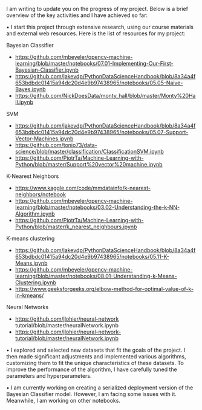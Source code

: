I am writing to update you on the progress of my project. Below is a brief overview of the key activities and I have achieved so far:

•	I start this project through extensive research, using our course materials and external web resources. Here is the list of resources for my project:

Bayesian Classifier
-	https://github.com/mbeyeler/opencv-machine-learning/blob/master/notebooks/07.01-Implementing-Our-First-Bayesian-Classifier.ipynb
-	https://github.com/jakevdp/PythonDataScienceHandbook/blob/8a34a4f653bdbdc01415a94dc20d4e9b97438965/notebooks/05.05-Naive-Bayes.ipynb
-	https://github.com/NickDoesData/monty_hall/blob/master/Monty%20Hall.ipynb

SVM
-	https://github.com/jakevdp/PythonDataScienceHandbook/blob/8a34a4f653bdbdc01415a94dc20d4e9b97438965/notebooks/05.07-Support-Vector-Machines.ipynb
-	https://github.com/tonio73/data-science/blob/master/classification/ClassificationSVM.ipynb
-	https://github.com/PiotrTa/Machine-Learning-with-Python/blob/master/Support%20vector%20machine.ipynb

K-Nearest Neighbors
-	https://www.kaggle.com/code/mmdatainfo/k-nearest-neighbors/notebook
-	https://github.com/mbeyeler/opencv-machine-learning/blob/master/notebooks/03.02-Understanding-the-k-NN-Algorithm.ipynb
-	https://github.com/PiotrTa/Machine-Learning-with-Python/blob/master/k_nearest_neighbours.ipynb

K-means clustering
-	https://github.com/jakevdp/PythonDataScienceHandbook/blob/8a34a4f653bdbdc01415a94dc20d4e9b97438965/notebooks/05.11-K-Means.ipynb
-	https://github.com/mbeyeler/opencv-machine-learning/blob/master/notebooks/08.01-Understanding-k-Means-Clustering.ipynb
-	https://www.geeksforgeeks.org/elbow-method-for-optimal-value-of-k-in-kmeans/

Neural Networks
-	https://github.com/jlohier/neural-network tutorial/blob/master/neuralNetwork.ipynb
-	https://github.com/jlohier/neural-network-tutorial/blob/master/neuralNetwork.ipynb

•	I explored and selected new datasets that fit the goals of the project. I then made significant adjustments and implemented various algorithms, customizing them to fit the unique characteristics of these datasets. To improve the performance of the algorithm, I have carefully tuned the parameters and hyperparameters.

•	I am currently working on creating a serialized deployment version of the Bayesian Classifier model. However, I am facing some issues with it. Meanwhile, I am working on other notebooks.
